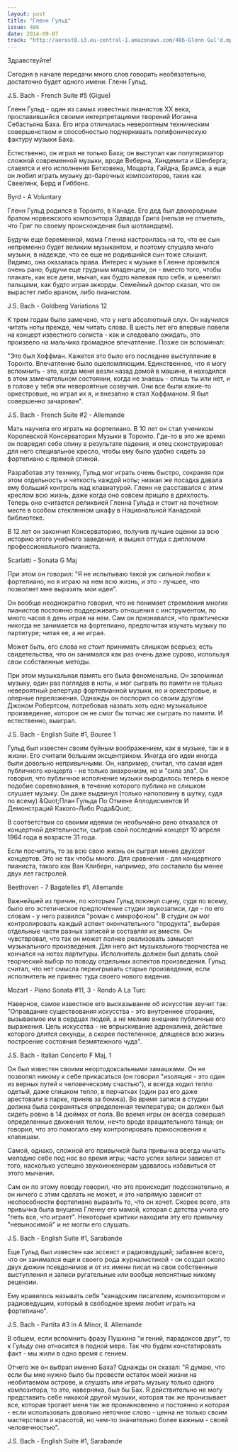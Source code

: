 ```yaml
---
layout: post
title: "Гленн Гульд"
issue: 486
date: 2014-09-07
track: "http://aerost8.s3.eu-central-1.amazonaws.com/486-Glenn Gul'd.mp3"
---
```


Здравствуйте!

Сегодня в начале передачи много слов говорить необязательно, достаточно будет одного имени: Гленн Гульд.

J.S. Bach - French Suite #5 (Gigue)

Гленн Гульд - один из самых известных пианистов XX века, прославившийся своими интерпретациями творений Иоганна Себастьяна Баха. Его игра отличалась невероятным техническим совершенством и способностью подчеркивать полифоническую фактуру музыки Баха.

Естественно, он играл не только Баха; он выступал как популяризатор сложной современной музыки, вроде Веберна, Хиндемита и Шенберга; славятся и его исполнения Бетховена, Моцарта, Гайдна, Брамса, а еще он любил играть музыку до-барочных композиторов, таких как Свеелинк, Берд и Гиббонс.

Byrd - A Voluntary

Гленн Гульд родился в Торонто, в Канаде. Его дед был двоюродным братом норвежского композитора Эдварда Грига (нельзя не отметить, что Григ по своему происхождения был шотландцем).

Будучи еще беременной, мама Гленна настроилась на то, что ее сын непременно будет великим музыкантом, и поэтому слушала много музыки, в надежде, что ее еще не родившийся сын тоже слышит. Видимо, она оказалась права. Интерес к музыке в Гленне проявился очень рано; будучи еще грудным младенцем, он - вместо того, чтобы плакать, как все дети, мычал, как будто напевая про себя, и шевелил пальцами, как будто играя аккорды. Семейный доктор сказал, что он вырастет либо врачом, либо пианистом.

J.S. Bach - Goldberg Variations 12

К трем годам было замечено, что у него абсолютный слух. Он научился читать ноты прежде, чем читать слова. В шесть лет его впервые повели на концерт известного солиста - как и следовало ожидать, это произвело на мальчика громадное впечатление. Позже он вспоминал:

"Это был Хоффман. Кажется это было его последнее выступление в Торонто. Впечатление было ошеломляющим. Единственное, что я могу вспомнить - это, когда меня везли назад домой в машине, я находился в этом замечательном состоянии, когда не знаешь - спишь ты или нет, и в голове у тебя эти невероятные созвучия. Они все были какие-то оркестровые, но играл их я, и внезапно я стал Хоффманом. Я был совершенно зачарован".

J.S. Bach - French Suite #2 - Allemande

Мать научила его играть на фортепиано. В 10 лет он стал учеником Королевской Консерватории Музыки в Торонто. Где-то в это же время он повредил себе спину в результате падения, и отец сконструировал для него специальное кресло, чтобы ему было удобно сидеть за фортепиано с прямой спиной.

Разработав эту технику, Гульд мог играть очень быстро, сохраняя при этом отдельность и четкость каждой ноты; низкая же посадка давала ему больший контроль над клавиатурой. Гленн не расставался с этим креслом всю жизнь, даже когда оно совсем пришло в дряхлость. Теперь оно считается реликвией Гленна Гульда и стоит на почетном месте в особом стеклянном шкафу в Национальной Канадской библиотеке.

В 12 лет он закончил Консерваторию, получив лучшие оценки за всю историю этого учебного заведения, и вышел оттуда с дипломом профессионального пианиста.

Scarlatti - Sonata G Maj

При этом он говорил: "Я не испытываю такой уж сильной любви к фортепиано, но я играю на нем всю жизнь, и это - лучшее, что позволяет мне выразить мои идеи".

Он вообще неоднократно говорил, что не понимает стремления многих пианистов постоянно поддерживать отношения с инструментом, по много часов в день играя на нем. Сам он признавался, что практически никогда не занимается на фортепиано, предпочитая изучать музыку по партитуре; читая ее, а не играя.

Может быть, его слова не стоит принимать слишком всерьез; есть свидетельства, что он занимался как раз очень даже сурово, используя свои собственные методы.

При этом музыкальная память его была феноменальна. Он запоминал музыку, один раз поглядев в ноты, и мог сыграть по памяти не только невероятный репертуар фортепианной музыки, но и оркестровые, и оперные переложения. Однажды он поспорил со своим другом Джоном Робертсом, потребовав назвать хоть одно музыкальное произведение, которое он не смог бы тотчас же сыграть по памяти. И естественно, выиграл.

J.S. Bach - English Suite #1, Bouree 1

Гульд был известен своим буйным воображением, как в музыке, так и в жизни. Его считали большим эксцентриком. Иногда его идеи иногда были довольно непривычными. Он, например, считал, что самая идея публичного концерта - не только анахронизм, но и "сила зла". Он говорил, что публичное исполнение музыки выродилось теперь в некое подобие соревнования, в течение которого публика не слишком слушает музыку. Он даже выдвинул (только наполовину в шутку, судя по всему) &Quot;План Гульда По Отмене Аплодисментов И Демонстраций Какого-Либо Рода&Quot;.

В соответствии со своими идеями он необычайно рано отказался от концертной деятельности, сыграв свой последний концерт 10 апреля 1964 года в возрасте 31 года.

Если посчитать, то за всю свою жизнь он сыграл менее двухсот концертов. Это не так чтобы много. Для сравнения - для концертного пианиста, такого как Ван Клиберн, например, это составило бы менее двух лет гастролей.

Beethoven - 7 Bagatelles #1, Allemande

Важнейшей из причин, по которым Гульд покинул сцену, судя по всему, было его эстетическое предпочтение студии звукозаписи, где - по его словам - у него развился "роман с микрофоном". В студии он мог контролировать каждый аспект окончательного "продукта", выбирая отдельные части разных записей и составляя их вместе. Он чувствровал, что так он может полнее реализовать замысел музыкального произведения. Для него акт музыкального творчества не кончался на нотах партитуры. Исполнитель должен был делать свой творческий выбор по поводу отдельных аспектов произведения. Гульд считал, что нет смысла переигрывать старые произведения, если исполнитель не привнес туда своего нового видения.

Mozart - Piano Sonata #11, 3 - Rondo A La Turc

Наверное, самое известное его высказывание об искусстве звучит так: "Оправдание существования искусства - это внутреннее сгорание, вызываемое им в сердцах людей, а не мелкие внешние публичные его выражения. Цель искусства - не впрыскивание адреналина, действие которого длится секунды, а скорее постепенное, длящееся всю жизнь построение состояния безмятежного чуда".

J.S. Bach - Italian Concerto F Maj, 1

Он был известен своими неортодоксальными замашками. Он не позволял никому к себе прикасаться (он говорил "изоляция - это один из верных путей к человеческому счастью"), и всегда ходил тепло одетый, даже слишком тепло, в перчатках (один раз его даже арестовали в парке, приняв за бомжа). Во время записи в студии должна была сохраняться определенная температура; он должен был сидеть ровно в 14 дюймах от пола. Во время игры он всегда совершал определенные движения телом, нечто вроде вращательного танца; он говорил, что это помогало ему контролировать прикосновения к клавишам.

Самой, однако, сложной его привычкой была привычка всегда мычать мелодию себе под нос во время игры; часто успех записи зависел от того, насколько успешно звукоинженерам удавалось избавиться от этого мычания.

Сам он по этому поводу говорил, что это происходит подсознательно, и он ничего с этим сделать не может, и это напрямую зависит от неспособности фортепиано выразить то, что он хочет. Скорее всего, эта привычка была внушена Гленну его мамой, которая с детства учила его "петь все, что играет". Некоторые критики находили эту его привычку "невыносимой" и не могли его слушать.

J.S. Bach - English Suite #1, Sarabande

Еще Гульд был известен как эссеист и радиоведущий; забавнее всего, что он занимался еще и своего рода журналистикой - он создал около двух дюжин псевдонимов и от их имени писал на свои собственные выступления и записи ругательные или вообще непонятные никому рецензии.

Ему нравилось называть себя "канадским писателем, композитором и радиоведущим, который в свободное время любит играть на фортепиано".

J.S. Bach - Partita #3 in A Minor, II. Allemande

В общем, если вспомнить фразу Пушкина "и гений, парадоксов друг", то к Гульду она относится в подной мере. Так что будем констатировать факт - мы жили в одно время с гением.

Отчего же он выбрал именно Баха? Однажды он сказал: "Я думаю, что если бы мне нужно было бы провести остаток моей жизни на необитаемом острове, и слушать или играть музыку только одного композитора, то это, наверняка, был бы Бах. Я действительно не могу представить себе никакой другой музыки, которая так же пронизывает все, которая трогает меня так же проникновенно и постоянно и которая - если использовать довольно неточное слово - ценна не только своим мастерством и красотой, но чем-то значительно более важным - своей человечностью".

J.S. Bach - English Suite #1, Sarabande
